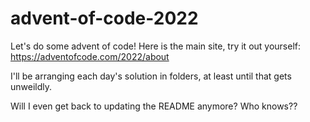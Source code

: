 # advent-of-code-2022

Let's do some advent of code! Here is the main site, try it out yourself: https://adventofcode.com/2022/about

I'll be arranging each day's solution in folders, at least until that gets unweildly.

Will I even get back to updating the README anymore? Who knows??
